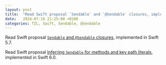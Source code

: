 ```yaml
---
layout: post
title:  "Read Swift proposal `Sendable` and `@Sendable` closures, implemented in Swift 5.7 and proposal Inferring `Sendable` for methods and key path literals, implemented in Swift 6.0"
date:   2024-07-16 21:25:00 +0200
categories: TIL, Swift, Sendable, @Sendable
---
```

Read Swift proposal [`Sendable` and `@Sendable` closures](https://github.com/swiftlang/swift-evolution/blob/main/proposals/0302-concurrent-value-and-concurrent-closures.md#value-semantic-composition), implemented in Swift 5.7.

Read Swift proposal [Inferring `Sendable` for methods and key path literals](https://github.com/swiftlang/swift-evolution/blob/main/proposals/0418-inferring-sendable-for-methods.md), implemented in Swift 6.0.
